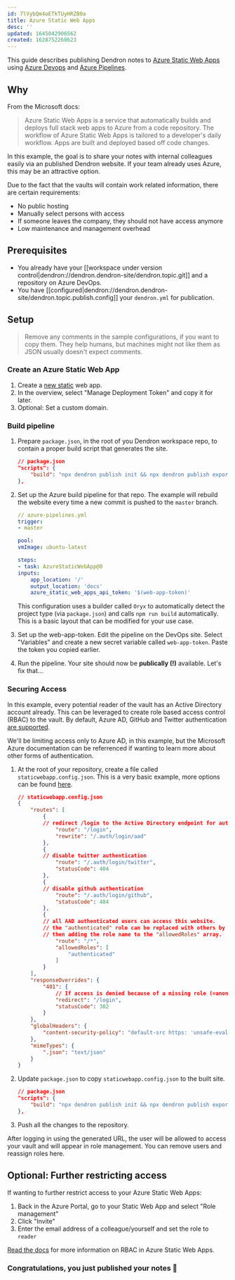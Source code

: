 ```yaml
---
id: 7lVybQm4oETkTUyHRZB0a
title: Azure Static Web Apps
desc: ''
updated: 1645042906562
created: 1628752268623
---
```


This guide describes publishing Dendron notes to [Azure Static Web Apps](https://docs.microsoft.com/en-us/azure/static-web-apps/overview) using [Azure Devops](https://docs.microsoft.com/en-us/azure/devops/user-guide/what-is-azure-devops?view=azure-devops) and [Azure Pipelines](https://docs.microsoft.com/en-us/azure/devops/pipelines/get-started/what-is-azure-pipelines?view=azure-devops).

## Why

From the Microsoft docs:

> Azure Static Web Apps is a service that automatically builds and deploys full stack web apps to Azure from a code repository. The workflow of Azure Static Web Apps is tailored to a developer's daily workflow. Apps are built and deployed based off code changes.

In this example, the goal is to share your notes with internal colleagues easily via an published Dendron website. If your team already uses Azure, this may be an attractive option.

Due to the fact that the vaults will contain work related information, there are certain requirements:

- No public hosting
- Manually select persons with access
- If someone leaves the company, they should not have access anymore
- Low maintenance and management overhead

## Prerequisites

- You already have your [[workspace under version control|dendron://dendron.dendron-site/dendron.topic.git]] and a repository on Azure DevOps.
- You have [[configured|dendron://dendron.dendron-site/dendron.topic.publish.config]] your `dendron.yml` for publication.

## Setup

> Remove any comments in the sample configurations, if you want to copy them. They help humans, but machines might not like them as JSON usually doesn't expect comments.

### Create an Azure Static Web App

1. Create a [new static](https://portal.azure.com/#create/Microsoft.StaticApp) web app.
1. In the overview, select "Manage Deployment Token" and copy it for later.
1. Optional: Set a custom domain.

### Build pipeline

1. Prepare `package.json`, in the root of you Dendron workspace repo, to contain a proper build script that generates the site.

    ```json
    // package.json
    "scripts": {
        "build": "npx dendron publish init && npx dendron publish export && mv .next/out docs"
    },
    ```

1. Set up the Azure build pipeline for that repo. The example will rebuild the website every time a new commit is pushed to the `master` branch.

    ```yaml
    // azure-pipelines.yml
    trigger:
    - master

    pool:
    vmImage: ubuntu-latest

    steps:
    - task: AzureStaticWebApp@0
    inputs:
        app_location: '/'
        output_location: 'docs'
        azure_static_web_apps_api_token: '$(web-app-token)'
    ```

    This configuration uses a builder called `Oryx` to automatically detect the project type (via `package.json`) and calls `npm run build` automatically. This is a basic layout that can be modified for your use case.

1. Set up the web-app-token. Edit the pipeline on the DevOps site. Select "Variables" and create a new secret variable called `web-app-token`. Paste the token you copied earlier.
1. Run the pipeline. Your site should now be **publically (!)** available. Let's fix that...

### Securing Access

In this example, every potential reader of the vault has an Active Directory account already. This can be leveraged to create role based access control (RBAC) to the vault. By default, Azure AD, GitHub and Twitter authentication [are supported](https://docs.microsoft.com/en-us/azure/static-web-apps/authentication-authorization).

We'll be limiting access only to Azure AD, in this example, but the Microsoft Azure documentation can be referrenced if wanting to learn more about other forms of authentication.

1. At the root of your repository, create a file called `staticwebapp.config.json`. This is a very basic example, more options can be found [here](https://docs.microsoft.com/en-us/azure/static-web-apps/configuration#example-configuration-file).

    ```json
    // staticwebapp.config.json
    {
        "routes": [
            {
            // redirect /login to the Active Directory endpoint for authentication. 
                "route": "/login",
                "rewrite": "/.auth/login/aad"
            },
            {
            // disable twitter authentication
                "route": "/.auth/login/twitter",
                "statusCode": 404
            },
            {
            // disable github authentication
                "route": "/.auth/login/github",
                "statusCode": 404
            },
            {
            // all AAD authenticated users can access this website.
            // the "authenticated" role can be replaced with others by first creating them on the static web app role management page,
            // then adding the role name to the "allowedRoles" array.
                "route": "/*",
                "allowedRoles": [
                    "authenticated"
                ]
            }
        ],
        "responseOverrides": {
            "401": {
                // If access is denied because of a missing role (=anonymous users), redirect them to login.
                "redirect": "/login",
                "statusCode": 302
            }
        },
        "globalHeaders": {
            "content-security-policy": "default-src https: 'unsafe-eval' 'unsafe-inline'; object-src 'none'"
        },
        "mimeTypes": {
            ".json": "text/json"
        }
    }
    ```

1. Update `package.json` to copy `staticwebapp.config.json` to the built site.

    ```json
    // package.json
    "scripts": {
        "build": "npx dendron publish init && npx dendron publish export && mv .next/out docs && cp staticwebapp.config.json docs/"
    },
    ```

1. Push all the changes to the repository.

After logging in using the generated URL, the user will be allowed to access your vault and will appear in role management. You can remove users and reassign roles here.

## Optional: Further restricting access

If wanting to further restrict access to your Azure Static Web Apps:

1. Back in the Azure Portal, go to your Static Web App and select "Role management"
1. Click "Invite"
1. Enter the email address of a colleague/yourself and set the role to `reader` 

[Read the docs](https://docs.microsoft.com/en-us/azure/static-web-apps/authentication-authorization?tabs=invitations#roles) for more information on RBAC in Azure Static Web Apps.

### Congratulations, you just published your notes 🌱
